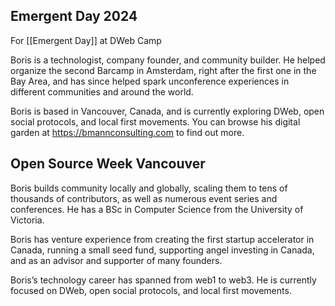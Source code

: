 ## Emergent Day 2024

For [[Emergent Day]] at DWeb Camp

Boris is a technologist, company founder, and community builder. He helped organize the second Barcamp in Amsterdam, right after the first one in the Bay Area, and has since helped spark unconference experiences in different communities and around the world.

Boris is based in Vancouver, Canada, and is currently exploring DWeb, open social protocols, and local first movements. You can browse his digital garden at https://bmannconsulting.com to find out more.

## Open Source Week Vancouver

Boris builds community locally and globally, scaling them to tens of thousands of contributors, as well as numerous event series and conferences. He has a BSc in Computer Science from the University of Victoria.

Boris has venture experience from creating the first startup accelerator in Canada, running a small seed fund, supporting angel investing in Canada, and as an advisor and supporter of many founders.

Boris’s technology career has spanned from web1 to web3. He is currently focused on DWeb, open social protocols, and local first movements.